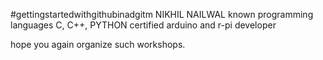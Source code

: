#gettingstartedwithgithubinadgitm
NIKHIL NAILWAL
known programming languages C, C++, PYTHON
certified arduino and r-pi developer

hope you again organize such workshops.
